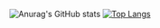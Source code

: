 

![Anurag's GitHub stats](https://github-readme-stats.vercel.app/api?username=AboveColin&count_private=true&show_icons=true&theme=synthwave)
[![Top Langs](https://github-readme-stats.vercel.app/api/top-langs/?username=AboveColin)](https://github.com/anuraghazra/github-readme-stats)
